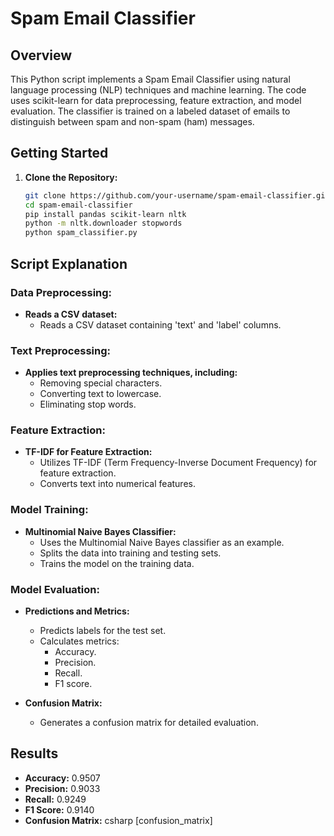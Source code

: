 # Spam Email Classifier

## Overview

This Python script implements a Spam Email Classifier using natural language processing (NLP) techniques and machine learning. The code uses scikit-learn for data preprocessing, feature extraction, and model evaluation. The classifier is trained on a labeled dataset of emails to distinguish between spam and non-spam (ham) messages.

## Getting Started

1. **Clone the Repository:**
   ```bash
   git clone https://github.com/your-username/spam-email-classifier.git
   cd spam-email-classifier
   pip install pandas scikit-learn nltk
   python -m nltk.downloader stopwords
   python spam_classifier.py
## Script Explanation

### Data Preprocessing:

- **Reads a CSV dataset:**
  - Reads a CSV dataset containing 'text' and 'label' columns.

### Text Preprocessing:

- **Applies text preprocessing techniques, including:**
  - Removing special characters.
  - Converting text to lowercase.
  - Eliminating stop words.

### Feature Extraction:

- **TF-IDF for Feature Extraction:**
  - Utilizes TF-IDF (Term Frequency-Inverse Document Frequency) for feature extraction.
  - Converts text into numerical features.

### Model Training:

- **Multinomial Naive Bayes Classifier:**
  - Uses the Multinomial Naive Bayes classifier as an example.
  - Splits the data into training and testing sets.
  - Trains the model on the training data.

### Model Evaluation:

- **Predictions and Metrics:**
  - Predicts labels for the test set.
  - Calculates metrics:
    - Accuracy.
    - Precision.
    - Recall.
    - F1 score.

- **Confusion Matrix:**
  - Generates a confusion matrix for detailed evaluation.

    
## Results

- **Accuracy:** 0.9507
- **Precision:** 0.9033
- **Recall:** 0.9249
- **F1 Score:** 0.9140
- **Confusion Matrix:**
csharp
[confusion_matrix]

  
